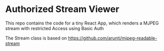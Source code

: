 # Authorized Stream Viewer

This repo contains the code for a tiny React App, which renders a MJPEG stream with restricted Access using Basic Auth

The Stream class is based on https://github.com/aruntj/mjpeg-readable-stream
